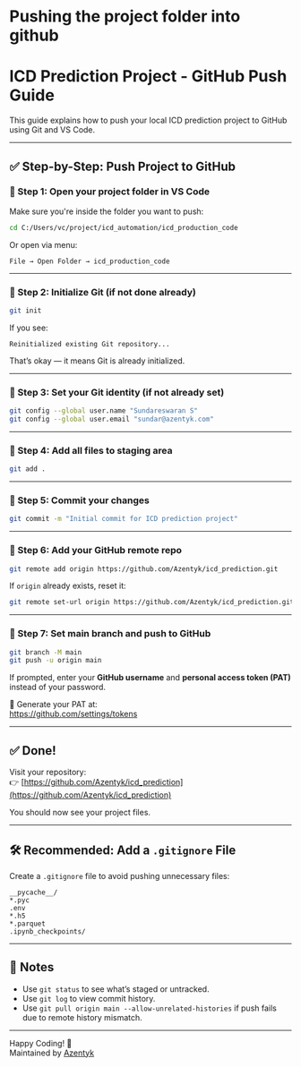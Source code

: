 # Pushing the project folder into github

# ICD Prediction Project - GitHub Push Guide

This guide explains how to push your local ICD prediction project to GitHub using Git and VS Code.

---

## ✅ Step-by-Step: Push Project to GitHub

### 🔹 Step 1: Open your project folder in VS Code
Make sure you're inside the folder you want to push:

```bash
cd C:/Users/vc/project/icd_automation/icd_production_code
```

Or open via menu:
```
File → Open Folder → icd_production_code
```

---

### 🔹 Step 2: Initialize Git (if not done already)

```bash
git init
```

If you see:
```
Reinitialized existing Git repository...
```
That’s okay — it means Git is already initialized.

---

### 🔹 Step 3: Set your Git identity (if not already set)

```bash
git config --global user.name "Sundareswaran S"
git config --global user.email "sundar@azentyk.com"
```

---

### 🔹 Step 4: Add all files to staging area

```bash
git add .
```

---

### 🔹 Step 5: Commit your changes

```bash
git commit -m "Initial commit for ICD prediction project"
```

---

### 🔹 Step 6: Add your GitHub remote repo

```bash
git remote add origin https://github.com/Azentyk/icd_prediction.git
```

If `origin` already exists, reset it:

```bash
git remote set-url origin https://github.com/Azentyk/icd_prediction.git
```

---

### 🔹 Step 7: Set main branch and push to GitHub

```bash
git branch -M main
git push -u origin main
```

If prompted, enter your **GitHub username** and **personal access token (PAT)** instead of your password.

🔐 Generate your PAT at:  
https://github.com/settings/tokens

---

## ✅ Done!

Visit your repository:  
👉 [https://github.com/Azentyk/icd_prediction](https://github.com/Azentyk/icd_prediction)

You should now see your project files.

---

## 🛠 Recommended: Add a `.gitignore` File

Create a `.gitignore` file to avoid pushing unnecessary files:

```gitignore
__pycache__/
*.pyc
.env
*.h5
*.parquet
.ipynb_checkpoints/
```

---

## 📌 Notes

- Use `git status` to see what’s staged or untracked.
- Use `git log` to view commit history.
- Use `git pull origin main --allow-unrelated-histories` if push fails due to remote history mismatch.

---

Happy Coding! 🚀  
Maintained by [Azentyk](https://github.com/Azentyk)


